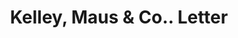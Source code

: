 ---
doi: 10.7916/D8MS54TV
date_other: '1901'
date_other_textual: '1901'
form: correspondence
genre:
- Letters (correspondence)
name:
- Kelley, Maus & Co.
object_in_context_url: https://biggert.cul.columbia.edu/items/view/ave_biggert_00216
subject_hierarchical_geographic:
- Chicago, Illinois, United States
subject_name:
- Kelley, Maus & Co.
title: Kelley, Maus & Co.. Letter
sort_title: Kelley, Maus & Co.. Letter
call_number: ave_biggert_00216
coordinates:
- 41.83694444444445,-87.68472222222222
pid: ave_biggert_00216
identifiers: ave_biggert_00216
thumbnail: https://derivativo-1.library.columbia.edu/iiif/2/ldpd:345013/full/!256,256/0/native.jpg
permalink: /biggert/ave_biggert_00216/
layout: iiif-image-page
---